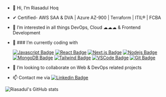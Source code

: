 - 👋 Hi, I’m Riasadul Hoq
- ✔ Certified- AWS SAA & DVA | Azure AZ-900 | Terraform | ITIL® | FCBA
- 👀 I’m interested in all things DevOps, Cloud ☁☁☁ & Frontend Development
- 🌱 ### I’m currently coding with <br>

  [![Javascript Badge](https://img.shields.io/badge/-Javascript-F0DB4F?style=for-the-badge&labelColor=black&logo=javascript&logoColor=F0DB4F)](#)
  [![React Badge](https://img.shields.io/badge/-React-61DBFB?style=for-the-badge&labelColor=black&logo=react&logoColor=61DBFB)](#)
  [![Next.js Badge](https://img.shields.io/badge/next.js-000000?style=for-the-badge&logo=nextdotjs&logoColor=white)](#)
  [![Nodejs Badge](https://img.shields.io/badge/-Nodejs-3C873A?style=for-the-badge&labelColor=black&logo=node.js&logoColor=3C873A)](#)
  [![MongoDB Badge](https://img.shields.io/badge/MongoDB-4EA94B?style=for-the-badge&logo=mongodb&logoColor=white)](#) 
  [![Tailwind Badge](https://img.shields.io/badge/Tailwind%20CSS-092749?style=for-the-badge&logo=tailwindcss&logoColor=06B6D4&labelColor=000000)](#)
  [![VSCode Badge](https://img.shields.io/badge/Visual_Studio-5C2D91?style=for-the-badge&logo=visual%20studio&logoColor=white)](#) 
  [![Git Badge](https://img.shields.io/badge/Git-F05032?style=for-the-badge&logo=git&logoColor=white)](#)

- 💞️ I’m looking to collaborate on Web & DevOps related projects

- 📫 Contact me via [![Linkedin Badge](https://img.shields.io/badge/LinkedIn-0077B5?style=for-the-badge&logo=linkedin&logoColor=white)](https://www.linkedin.com/in/mrhoq/)

![Riasadul's GitHub stats](https://github-readme-stats.vercel.app/api?username=riasadul-hoq&show_icons=true&theme=tokyonight)

  
<!---
riasadul-hoq/riasadul-hoq is a ✨ special ✨ repository because its `README.md` (this file) appears on your GitHub profile.
You can click the Preview link to take a look at your changes.
--->







